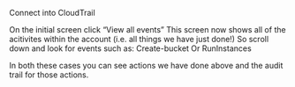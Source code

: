 Connect into CloudTrail

On the initial screen click “View all events”
This screen now shows all of the acitivites within the account (i.e. all things we have just done!)
So scroll down and look for events such as:
Create-bucket
Or RunInstances

In both these cases you can see actions we have done above and the audit trail for those actions.

